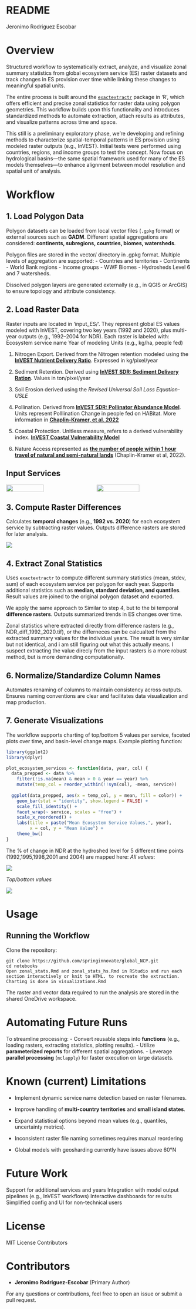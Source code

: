 README
================
Jeronimo Rodriguez Escobar

# Overview

Structured workflow to systematically extract, analyze, and visualize
zonal summary statistics from global ecosystem service (ES) raster
datasets and track changes in ES provision over time while linking these
changes to meaningful spatial units.

The entire process is built around the
[`exactextractr`](https://github.com/isciences/exactextractr) package in
‘R’, which offers efficient and precise zonal statistics for raster data
using polygon geometries. This workflow builds upon this functionality
and introduces standardized methods to automate extraction, attach
results as attributes, and visualize patterns across time and space.

This still is a preliminary exploratory phase, we’re developing and
refining methods to characterize spatial-temporal patterns in ES
provision using modeled raster outputs (e.g., InVEST). Initial tests
were performed using countries, regions, and income groups to test the
concept. Now focus on hydrological basins—the same spatial framework
used for many of the ES models themselves—to enhance alignment between
model resolution and spatial unit of analysis.

# Workflow

## 1. Load Polygon Data

Polygon datasets can be loaded from local vector files (`.gpkg` format)
or external sources such as **GADM**. Different spatial aggregations are
considered: **continents, subregions, countries, biomes, watersheds**.

Polygon files are stored in the vector/ directory in .gpkg format.
Multiple levels of aggregation are supported: - Countries and
territories - Continents - World Bank regions - Income groups - WWF
Biomes - Hydrosheds Level 6 and 7 watersheds.

Dissolved polygon layers are generated externally (e.g., in QGIS or
ArcGIS) to ensure topology and attribute consistency.

## 2. Load Raster Data

Raster inputs are located in ‘input_ES/’. They represent global ES
values modeled with InVEST, covering two key years (1992 and 2020), plus
multi-year outputs (e.g., 1992–2004 for NDR). Each raster is labeled
with: Ecosystem service name Year of modeling Units (e.g., kg/ha, people
fed)

1.  Nitrogen Export. Derived from the Nitrogen retention modeled using
    the [**InVEST Nutrient Delivery
    Ratio**](http://data.naturalcapitalproject.org/invest-releases/3.5.0/userguide/ndr.html).
    Expressed in kg/pixel/year

2.  Sediment Retention. Derived using [**InVEST SDR: Sediment Delivery
    Ration**](https://storage.googleapis.com/releases.naturalcapitalproject.org/invest-userguide/latest/en/sdr.html).
    Values in ton/pixel/year

3.  Soil Erosion derived using the *Revised Universal Soil Loss
    Equation-USLE*

4.  Pollination. Derived from [**InVEST SDR: Pollinator Abundance
    Model**](https://storage.googleapis.com/releases.naturalcapitalproject.org/invest-userguide/latest/en/croppollination.html).
    Units represent Polllination Change in people fed on HABitat. More
    information in [**Chaplin-Kramer, et
    al. 2022**](https://static-content.springer.com/esm/art%3A10.1038%2Fs41559-022-01934-5/MediaObjects/41559_2022_1934_MOESM1_ESM.pdf)

5.  Coastal Protection. Unitless measure, refers to a derived
    vulnerability index. [**InVEST Coastal Vulnerability
    Model**](https://storage.googleapis.com/releases.naturalcapitalproject.org/invest-userguide/latest/en/coastal_vulnerability.html)

6.  Nature Access represented as [**the number of people within 1 hour
    travel of natural and semi-natural
    lands**](https://github.com/springinnovate/distance-to-hab-with-friction)
    (Chaplin-Kramer et al, 2022).

## Input Services

<p div style="display: flex; gap: 10px;">
<img src="output_maps/OriginalServices_92.png" width="45%" style="margin-right: 10px;"/>
<img src="output_maps/OriginalServices_2020.png" width="48%" />
</div>

## 3. Compute Raster Differences

Calculates **temporal changes** (e.g., **1992 vs. 2020**) for each
ecosystem service by subtracting raster values. Outputs difference
rasters are stored for later analysis.

<p div style="display: flex; gap: 10px;">
<img src="output_maps/OriginalServices_chg_1992_2020.png" style="margin-right: 10px;"/>
</div>

## 4. Extract Zonal Statistics

Uses `exactextractr` to compute different summary statistics (mean,
stdev, sum) of each ecosystem service per polygon for each year.
Supports additional statistics such as **median, standard deviation, and
quantiles**. Result values are joined to the original polygon dataset
and exported.

We apply the same approach to Similar to step 4, but to the bi temporal
**difference rasters**. Outputs summarized trends in ES changes over
time.

Zonal statistics where extracted directly from difference rasters (e.g.,
NDR_diff_1992_2020.tif), or the differneces can be calcualted from the
extracted summary values for the individual years. The result is very
similar but not identical, and i am still figuring out what this
actually means. I suspect extracting the value direcly from the input
rasters is a more robust method, but is more demanding computationally.

## 6. Normalize/Standardize Column Names

Automates renaming of columns to maintain consistency across outputs.
Ensures naming conventions are clear and facilitates data visualization
and map production.

## 7. Generate Visualizations

The workflow supports charting of top/bottom 5 values per service,
faceted plots over time, and basin-level change maps. Example plotting
function:

``` r
library(ggplot2)
library(dplyr)

plot_ecosystem_services <- function(data, year, col) {
  data_prepped <- data %>%
    filter(!is.na(mean) & mean > 0 & year == year) %>%
    mutate(temp_col = reorder_within(!!sym(col), -mean, service))  
  
  ggplot(data_prepped, aes(x = temp_col, y = mean, fill = color)) +
    geom_bar(stat = "identity", show.legend = FALSE) +
    scale_fill_identity() +
    facet_wrap(~ service, scales = "free") +
    scale_x_reordered() +  
    labs(title = paste("Mean Ecosystem Service Values,", year),
         x = col, y = "Mean Value") +
    theme_bw()
}
```

The % of change in NDR at the hydroshed level for 5 different time
points (1992,1995,1998,2001 and 2004) are mapped here: *All values*:
<p div style="display: flex; gap: 10px;">
<img src="output_maps/Hydrosheds_2_1.png" style="margin-right: 10px;"/>
</div>

*Top/bottom values*

<p div style="display: flex; gap: 10px;">
<img src="output_maps/Hydrosheds_2.png" style="margin-right: 10px;"/>
</div>

# Usage

## Running the Workflow

Clone the repository:

    git clone https://github.com/springinnovate/global_NCP.git
    cd notebooks
    Open zonal_stats.Rmd and zonal_stats_hs.Rmd in RStudio and run each section interactively or knit to HTML. to recreate the extraction. Charting is done in visualizations.Rmd

The raster and vector data required to run the analysis are stored in
the shared OneDrive workspace.

# Automating Future Runs

To streamline processing: - Convert reusable steps into **functions**
(e.g., loading rasters, extracting statistics, plotting results). -
Utilize **parameterized reports** for different spatial aggregations. -
Leverage **parallel processing** (`mclapply`) for faster execution on
large datasets.

# Known (current) Limitations

- Implement dynamic service name detection based on raster filenames.

- Improve handling of **multi-country territories** and **small island
  states**.

- Expand statistical options beyond mean values (e.g., quantiles,
  uncertainty metrics).

- Inconsistent raster file naming sometimes requires manual reordering

- Global models with geosharding currently have issues above 60°N

# Future Work

Support for additional services and years Integration with model output
pipelines (e.g., InVEST workflows) Interactive dashboards for results
Simplified config and UI for non-technical users

# License

MIT License Contributors

# Contributors

- **Jeronimo Rodriguez-Escobar** (Primary Author)

For any questions or contributions, feel free to open an issue or submit
a pull request.
